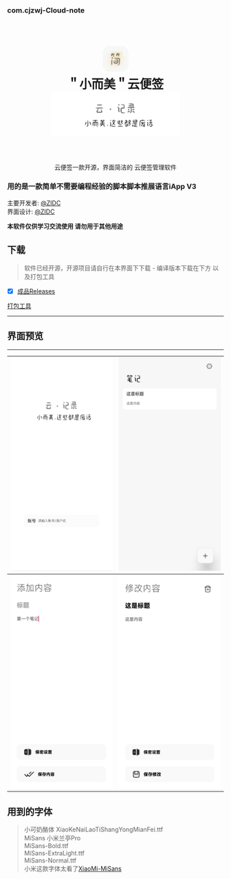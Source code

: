 ### com.cjzwj-Cloud-note


  
<h1 align="center">
  <br>
    <img src="https://raw.githubusercontent.com/ZIDC/com.cjzwj-Cloud-note/main/预览/7389C2D4-58CD-41CD-AD9E-84122E12925E.png" width="60"/>
  <br>
＂小而美＂云便签
<br>
 
<img src="https://raw.githubusercontent.com/ZIDC/com.cjzwj-Cloud-note/main/预览/7E09BFA6-DF80-45FE-9828-338F10109003.jpeg" width="300"/>
  <br>

  <br>
</h1>
<p align="center">云便签一款开源，界面简洁的 云便签管理软件<br>  



<p align="center">
</p>
  
  ### 用的是一款简单不需要编程经验的脚本脚本推展语言iApp V3   

  
  

主要开发者: [@ZIDC](https://github.com/ZIDC)
<br>
界面设计: [@ZIDC](https://github.com/ZIDC)

**本软件仅供学习交流使用  请勿用于其他用途**


## 下载

> 软件已经开源，开源项目请自行在本界面下下载 - 编译版本下载在下方 以及打包工具   
  
- [x] [成品Releases](https://github.com/ZIDC/com.cjzwj-Cloud-note/releases)

[打包工具](https://github.com/ZIDC/com.cjzwj-Cloud-note/releases/download/4.0/szd.apk)

 

 ---- 


## 界面预览
 ---- 

| ![](https://raw.githubusercontent.com/ZIDC/com.cjzwj-Cloud-note/main/预览/DE54CB9D-3ECD-484C-B8C7-5F31F78748E4.jpeg) | ![](https://raw.githubusercontent.com/ZIDC/com.cjzwj-Cloud-note/main/预览/30D30B98-5742-4B77-BBF0-D6938C3D1730.jpeg) |
| ---- | ---- |
| ![](https://raw.githubusercontent.com/ZIDC/com.cjzwj-Cloud-note/main/预览/DEE298A2-FB19-4F3D-AD31-E76E68CA9A04.jpeg) | ![](https://raw.githubusercontent.com/ZIDC/com.cjzwj-Cloud-note/main/预览/2189110A-88E0-40C7-BDC3-8F716E8847EF.jpeg) |

> 
## 用到的字体
  
> 小可奶酪体 XiaoKeNaiLaoTiShangYongMianFei.ttf  
> MiSans  小米兰亭Pro    
MiSans-Bold.ttf  
MiSans-ExtraLight.ttf  
MiSans-Normal.ttf  
小米这款字体太看了[XiaoMi-MiSans](https://cdn.cnbj1.fds.api.mi-img.com/vipmlmodel/font/MiSans/MiSans.zip)
